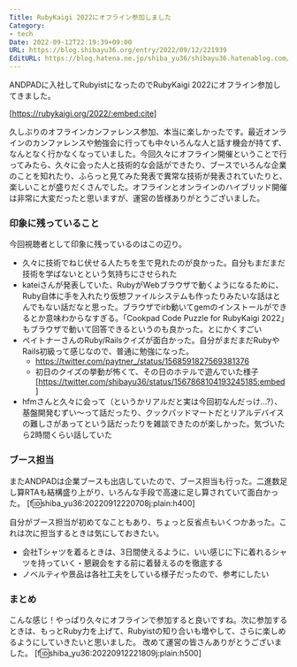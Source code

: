 ```yaml
---
Title: RubyKaigi 2022にオフライン参加しました
Category:
- tech
Date: 2022-09-12T22:19:39+09:00
URL: https://blog.shibayu36.org/entry/2022/09/12/221939
EditURL: https://blog.hatena.ne.jp/shiba_yu36/shibayu36.hatenablog.com/atom/entry/4207112889917525828
---
```


ANDPADに入社してRubyistになったのでRubyKaigi 2022にオフライン参加してきました。

[https://rubykaigi.org/2022/:embed:cite]

久しぶりのオフラインカンファレンス参加、本当に楽しかったです。最近オンラインのカンファレンスや勉強会に行っても中々いろんな人と話す機会が持てず、なんとなく行かなくなっていました。今回久々にオフライン開催ということで行ってみたら、久々に会った人と技術的な会話ができたり、ブースでいろんな企業のことを知れたり、ふらっと見てみた発表で異常な技術が発表されていたりと、楽しいことが盛りだくさんでした。オフラインとオンラインのハイブリッド開催は非常に大変だったと思いますが、運営の皆様ありがとうございました。

### 印象に残っていること
今回視聴者として印象に残っているのはこの辺り。

* 久々に技術でねじ伏せる人たちを生で見れたのが良かった。自分もまだまだ技術を学ばないとという気持ちにさせられた
* kateiさんが発表していた、RubyがWebブラウザで動くようになるために、Ruby自体に手を入れたり仮想ファイルシステムも作ったりみたいな話はとんでもない話だなと思った。ブラウザでirb動いてgemのインストールができるとか意味わからなすぎる。「Cookpad Code Puzzle for RubyKaigi 2022」もブラウザで動いて回答できるというのも良かった。とにかくすごい
* ペイトナーさんのRuby/Railsクイズが面白かった。自分がまだまだRubyやRails初級って感じなので、普通に勉強になった。
    * https://twitter.com/paytner_/status/1568591827569381376
    * 初日のクイズの挙動が怖くて、その日のホテルで遊んでいた様子 [https://twitter.com/shibayu36/status/1567868104193245185:embed]
* hfmさんと久々に会って（というかリアルだと実は今回初なんだっけ...?）、基盤開発むずい〜って話だったり、クックパッドマートだとリアルデバイスの難しさがあってという話だったりを雑談できたのが楽しかった。気づいたら2時間くらい話していた


### ブース担当
またANDPADは企業ブースも出店していたので、ブース担当も行った。二進数足し算RTAも結構盛り上がり、いろんな手段で高速に足し算されていて面白かった。
[f:id:shiba_yu36:20220912220708j:plain:h400]

自分がブース担当が初めてなこともあり、ちょっと反省点もいくつかあった。これは次に担当するときは気にしておきたい。

* 会社Tシャツを着るときは、3日間使えるように、いい感じに下に着れるシャツを持っていく・懇親会をする前に着替えるのを徹底する
* ノベルティや景品は各社工夫をしている様子だったので、参考にしたい


### まとめ
こんな感じ！やっぱり久々にオフラインで参加すると良いですね。次に参加するときは、もっとRuby力を上げて、Rubyistの知り合いも増やして、さらに楽しめるようにしていきたいと思いました。
改めて運営の皆さんありがとうございました。
[f:id:shiba_yu36:20220912221809j:plain:h500]
